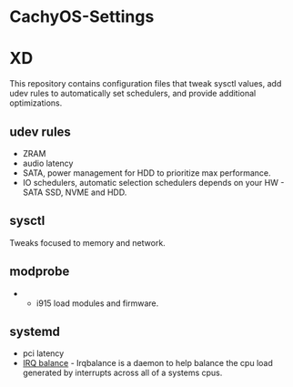# CachyOS-Settings
# XD
This repository contains configuration files that tweak sysctl values, add udev rules to automatically set schedulers, and provide additional optimizations.

## udev rules
- ZRAM
- audio latency
- SATA, power management for HDD to prioritize max performance.
- IO schedulers, automatic selection schedulers depends on your HW - SATA SSD, NVME and HDD.

## sysctl
Tweaks focused to memory and network.

## modprobe
- - i915 load modules and firmware.

## systemd
- pci latency
- [IRQ balance](https://github.com/Irqbalance/irqbalance) - Irqbalance is a daemon to help balance the cpu load generated by interrupts across all of a systems cpus.
